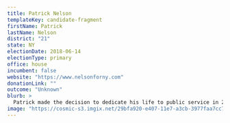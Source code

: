 ```yaml
---
title: Patrick Nelson
templateKey: candidate-fragment
firstName: Patrick
lastName: Nelson
district: "21"
state: NY
electionDate: 2018-06-14
electionType: primary
office: house
incumbent: false
website: "https://www.nelsonforny.com"
donationLink: ""
outcome: "Unknown"
blurb: >
  Patrick made the decision to dedicate his life to public service in 2011 before entering his senior year at Rensselaer Polytechnic Institute (RPI), where he studied Biochemistry and Biophysics. He realized that at a time when science and technology is becoming a greater part of our daily lives, that there is a need for lawmakers that are literate in these areas. For the past several years, Patrick has been a grassroots activist and was elected as a Delegate for Sen. Bernie Sanders’ 2016 Presidential Campaign. He has seen first-hand the failures of the Democratic Establishment and is committed to building a new model for campaigning and public service.
image: "https://cosmic-s3.imgix.net/29bfa920-e407-11e7-a3cb-3977faa7cc79-JD_Site_PatrickNelson_1000x600_121217.jpg"
---
```


